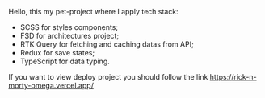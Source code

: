 Hello, this my pet-project where I apply tech stack:

- SCSS for styles components;
- FSD for architectures project;
- RTK Query for fetching and caching datas from API;
- Redux for save states;
- TypeScript for data typing.

If you want to view deploy project you should follow the link https://rick-n-morty-omega.vercel.app/

